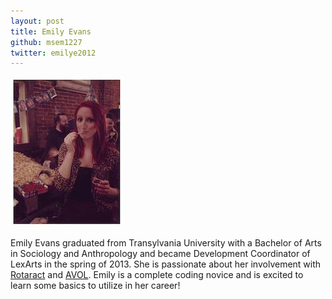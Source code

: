 ```yaml
---
layout: post
title: Emily Evans
github: msem1227
twitter: emilye2012
---
```


![Emily Evans](/emilyphoto.jpg)

Emily Evans graduated from Transylvania University with a Bachelor of Arts in Sociology and Anthropology and became Development Coordinator of LexArts in the spring of 2013. She is passionate about her involvement with [Rotaract](http://www.rotaractlex.org/) and [AVOL](http://www.avolky.org). Emily is a complete coding novice and is excited to learn some basics to utilize in her career!
